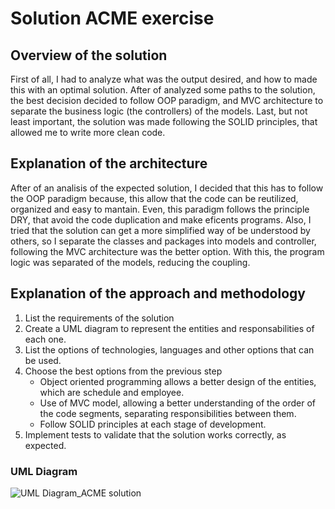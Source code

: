 # Solution ACME exercise
##  Overview of the solution

First of all, I had to analyze what was the output desired, and how to made this with an optimal solution. After of analyzed some paths to the solution, the best decision decided to follow OOP paradigm, and MVC architecture to separate the business logic (the controllers) of the models. Last, but not least important, the solution was made following the SOLID principles, that allowed me to write more clean code.  


## Explanation of the architecture

After of an analisis of the expected solution, I decided that this has to follow the OOP paradigm because, this allow that the code can be reutilized, organized and easy to mantain. Even, this paradigm follows the principle DRY, that avoid the code duplication and make eficents programs. 
Also, I tried that the solution can get a more simplified way of be understood by others, so I separate the classes and packages into models and controller, following the MVC architecture was the better option. With this, the program logic was separated of the models, reducing the coupling.

## Explanation of the approach and methodology
1. List the requirements of the solution
2. Create a UML diagram to represent the entities and responsabilities of each one.
3. List the options of technologies, languages and other options that can be used.
4. Choose the best options from the previous step
   - Object oriented programming allows a better design of the entities, which are schedule and employee. 
   - Use of MVC model, allowing a better understanding of the order of the code segments, separating responsibilities between them.
   - Follow SOLID principles at each stage of development.
5. Implement tests to validate that the solution works correctly, as expected. 

### UML Diagram

![UML Diagram_ACME solution](https://user-images.githubusercontent.com/66764846/216175016-a46e92ef-0d7f-4f34-9e84-f4aa84355c74.png)
